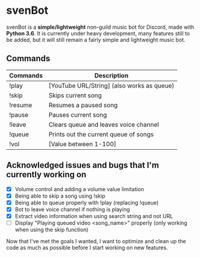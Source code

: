 # svenBot

svenBot is a **simple/lightweight** non-guild music bot for Discord, made with **Python 3.6**.
It is currently under heavy development, many features still to be added, 
but it will still remain a fairly simple and lightweight music bot.

## Commands
| Commands          | Description                                |
| ----------------- | ------------------------------------------ |
| !play             | [YouTube URL/String] (also works as queue) |
| !skip             | Skips current song                         |
| !resume           | Resumes a paused song                      |
| !pause            | Pauses current song                        |
| !leave            | Clears queue and leaves voice channel      |
| !queue            | Prints out the current queue of songs      |
| !vol              | [Value between 1-100]                      |

## Acknowledged issues and bugs that I'm currently working on
- [x] Volume control and adding a volume value limitation
- [x] Being able to skip a song using !skip
- [x] Being able to queue properly with !play (replacing !queue)
- [x] Bot to leave voice channel if nothing is playing
- [x] Extract video information when using search string and not URL
- [ ] Display "Playing queued video <song_name>" properly (only working when using the skip function)

Now that I've met the goals I wanted, I want to optimize and clean up the code as much as possible before I start working on new features.